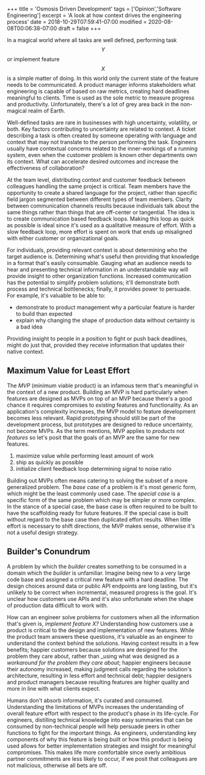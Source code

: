 +++
title = 'Osmosis Driven Development'
tags = ['Opinion','Software Engineering']
excerpt = 'A look at how context drives the engineering process'
date = 2018-10-29T07:59:41-07:00
modified = 2020-08-08T00:06:38-07:00
draft = false
+++

In a magical world where all tasks are well defined, performing task $$Y$$ or implement feature $$X$$ is a simple matter of doing.
In this world only the current state of the feature needs to be communicated.
A product manager informs stakeholders what engineering is capable of based on raw metrics, creating hard deadlines meaningful to clients.
Time is used as the sole metric to measure progress and productivity.
Unfortunately, there's a lot of grey area back in the non-magical realm of Earth.

Well-defined tasks are rare in businesses with high uncertainty, volatility, or both.
Key factors contributing to uncertainty are related to context.
A ticket describing a task is often created by someone operating with language and context that may not translate to the person performing the task.
Engineers usually have contextual concerns related to the inner-workings of a running system, even when the customer problem is known other departments own its context.
What can accelerate desired outcomes and increase the effectiveness of collaboration?

At the team level, distributing context and customer feedback between colleagues handling the same project is critical.
Team members have the opportunity to create a shared language for the project, rather than specific field jargon segmented between different types of team members.
Clarity between communication channels results because individuals talk about the same things rather than things that are off-center or tangential.
The idea is to create communication based feedback loops.
Making this loop as quick as possible is ideal since it's used as a qualitative measure of effort.
With a slow feedback loop, more effort is spent on work that ends up misaligned with either customer or organizational goals.

For individuals, providing relevant context is about determining who the target audience is.
Determining what's useful then providing that knowledge in a format that's easily consumable.
Gauging what an audience needs to hear and presenting technical information in an understandable way will provide insight to other organization functions.
Increased communication has the potential to simplify problem solutions; it'll demonstrate both process and technical bottlenecks; finally, it provides power to persuade.
For example, it's valuable to be able to:

* demonstrate to product management why a particular feature is harder to build than expected
* explain why changing the shape of production data without certainty is a bad idea

Providing insight to people in a position to fight or push back deadlines, might do just that, provided they receive information that updates their native context.

## Maximum Value for Least Effort

The _MVP_ (minimum viable product) is an infamous term that's meaningful in the context of a new product.
Building an MVP is hard particularly when features are designed as MVPs on top of an MVP because there's a good chance it requires compromises to _existing_ features and functionality.
As an application's complexity increases, the MVP model to feature development becomes less relevant.
Rapid prototyping should still be part of the development process, but prototypes are designed to reduce uncertainty, not become MVPs.
As the term mentions, MVP applies to _products_ not _features_ so let's posit that the goals of an MVP are the same for new features.

1. maximize value while performing least amount of work
1. ship as quickly as possible
1. initialize client feedback loop determining signal to noise ratio

Building out MVPs often means catering to solving the subset of a more generalized problem.
The _base case_ of a problem is it's most generic form, which might be the least commonly used case.
The _special case_ is a specific form of the same problem which may be simpler or more complex.
In the stance of a special case, the base case is often required to be built to have the scaffolding ready for future features.
If the special case is built without regard to the base case then duplicated effort results.
When little effort is necessary to shift directions, the MVP makes sense, otherwise it's not a useful design strategy.

## Builder's Conundrum

A problem by which the _builder_ creates something to be consumed in a domain which the _builder_ is unfamiliar.
Imagine being new to a very large code base and assigned a critical new feature with a hard deadline.
The design choices around data or public API endpoints are long lasting, but it's unlikely to be correct when incremental, measured progress is the goal.
It's unclear how customers use APIs and it's also unfortunate when the shape of production data difficult to work with.

How can an engineer solve problems for customers when all the information that's given is, _implement feature X?_
Understanding how customers use a product is critical to the design and implementation of new features.
While the product team answers these questions, it's valuable as an engineer to understand the context behind the solutions.
Having context results in a few benefits;
happier customers because solutions are designed for the problem they care about, rather than _using what was designed as a _workaround for the problem they care about_;
happier engineers because their autonomy increased, making judgment calls regarding the solution's architecture, resulting in less effort and technical debt;
happier designers and product managers because resulting features are higher quality and more in line with what clients expect.

Humans don't absorb information, it's curated and consumed.
Understanding the limitations of MVPs increases the understanding of overall feature effort with respect to the product's phase in its life-cycle.
For engineers, distilling technical knowledge into easy summaries that can be consumed by non-technical people will help persuade peers in other functions to fight for the important things.
As engineers, understanding key components of why this feature is being built or how this product is being used allows for better implementation strategies and insight for meaningful compromises.
This makes life more comfortable since overly ambitious partner commitments are less likely to occur, if we posit that colleagues are not malicious, otherwise all bets are off.
